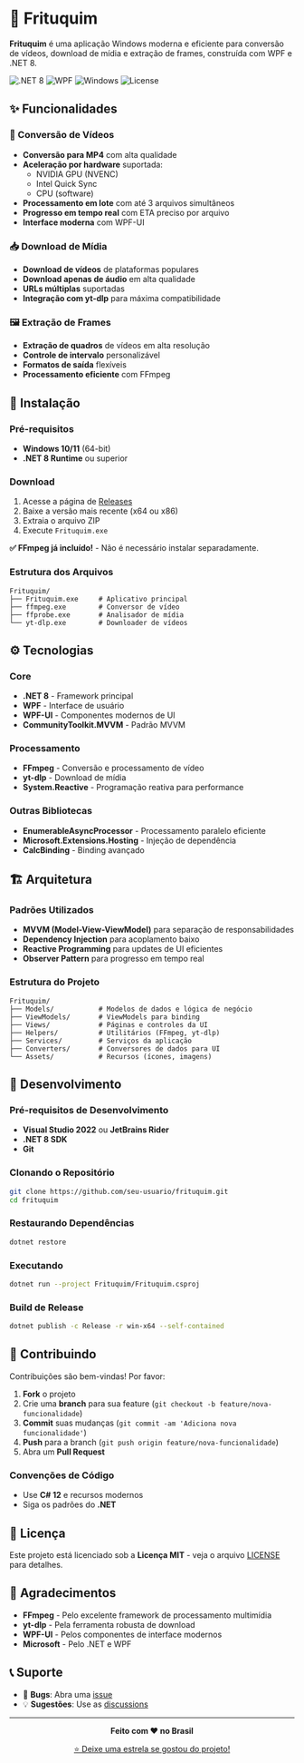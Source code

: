 # 🍟 Frituquim

**Frituquim** é uma aplicação Windows moderna e eficiente para conversão de vídeos, download de mídia e extração de frames, construída com WPF e .NET 8.

![.NET 8](https://img.shields.io/badge/.NET-8.0-blue)
![WPF](https://img.shields.io/badge/WPF-UI-purple)
![Windows](https://img.shields.io/badge/Windows-Only-lightblue)
![License](https://img.shields.io/badge/License-MIT-green)

## ✨ Funcionalidades

### 🎥 Conversão de Vídeos
- **Conversão para MP4** com alta qualidade
- **Aceleração por hardware** suportada:
  - NVIDIA GPU (NVENC)
  - Intel Quick Sync
  - CPU (software)
- **Processamento em lote** com até 3 arquivos simultâneos
- **Progresso em tempo real** com ETA preciso por arquivo
- **Interface moderna** com WPF-UI

### 📥 Download de Mídia
- **Download de vídeos** de plataformas populares
- **Download apenas de áudio** em alta qualidade
- **URLs múltiplas** suportadas
- **Integração com yt-dlp** para máxima compatibilidade

### 🖼️ Extração de Frames
- **Extração de quadros** de vídeos em alta resolução
- **Controle de intervalo** personalizável
- **Formatos de saída** flexíveis
- **Processamento eficiente** com FFmpeg

## 🚀 Instalação

### Pré-requisitos
- **Windows 10/11** (64-bit)
- **.NET 8 Runtime** ou superior

### Download
1. Acesse a página de [Releases](../../releases)
2. Baixe a versão mais recente (x64 ou x86)
3. Extraia o arquivo ZIP
4. Execute `Frituquim.exe`

**✅ FFmpeg já incluído!** - Não é necessário instalar separadamente.

### Estrutura dos Arquivos
```
Frituquim/
├── Frituquim.exe     # Aplicativo principal
├── ffmpeg.exe        # Conversor de vídeo
├── ffprobe.exe       # Analisador de mídia
└── yt-dlp.exe        # Downloader de vídeos
```

## ⚙️ Tecnologias

### Core
- **.NET 8** - Framework principal
- **WPF** - Interface de usuário
- **WPF-UI** - Componentes modernos de UI
- **CommunityToolkit.MVVM** - Padrão MVVM

### Processamento
- **FFmpeg** - Conversão e processamento de vídeo
- **yt-dlp** - Download de mídia
- **System.Reactive** - Programação reativa para performance

### Outras Bibliotecas
- **EnumerableAsyncProcessor** - Processamento paralelo eficiente
- **Microsoft.Extensions.Hosting** - Injeção de dependência
- **CalcBinding** - Binding avançado

## 🏗️ Arquitetura

### Padrões Utilizados
- **MVVM (Model-View-ViewModel)** para separação de responsabilidades
- **Dependency Injection** para acoplamento baixo
- **Reactive Programming** para updates de UI eficientes
- **Observer Pattern** para progresso em tempo real

### Estrutura do Projeto
```
Frituquim/
├── Models/           # Modelos de dados e lógica de negócio
├── ViewModels/       # ViewModels para binding
├── Views/            # Páginas e controles da UI
├── Helpers/          # Utilitários (FFmpeg, yt-dlp)
├── Services/         # Serviços da aplicação
├── Converters/       # Conversores de dados para UI
└── Assets/           # Recursos (ícones, imagens)
```

## 🔧 Desenvolvimento

### Pré-requisitos de Desenvolvimento
- **Visual Studio 2022** ou **JetBrains Rider**
- **.NET 8 SDK**
- **Git**

### Clonando o Repositório
```bash
git clone https://github.com/seu-usuario/frituquim.git
cd frituquim
```

### Restaurando Dependências
```bash
dotnet restore
```

### Executando
```bash
dotnet run --project Frituquim/Frituquim.csproj
```

### Build de Release
```bash
dotnet publish -c Release -r win-x64 --self-contained
```

## 🤝 Contribuindo

Contribuições são bem-vindas! Por favor:

1. **Fork** o projeto
2. Crie uma **branch** para sua feature (`git checkout -b feature/nova-funcionalidade`)
3. **Commit** suas mudanças (`git commit -am 'Adiciona nova funcionalidade'`)
4. **Push** para a branch (`git push origin feature/nova-funcionalidade`)
5. Abra um **Pull Request**

### Convenções de Código
- Use **C# 12** e recursos modernos
- Siga os padrões do **.NET**

## 📝 Licença

Este projeto está licenciado sob a **Licença MIT** - veja o arquivo [LICENSE](LICENSE) para detalhes.

## 🙏 Agradecimentos

- **FFmpeg** - Pelo excelente framework de processamento multimídia
- **yt-dlp** - Pela ferramenta robusta de download
- **WPF-UI** - Pelos componentes de interface modernos
- **Microsoft** - Pelo .NET e WPF

## 📞 Suporte

- 🐛 **Bugs**: Abra uma [issue](../../issues)
- 💡 **Sugestões**: Use as [discussions](../../discussions)

---

<div align="center">

**Feito com ❤️ no Brasil**

[⭐ Deixe uma estrela se gostou do projeto!](../../stargazers)

</div>
